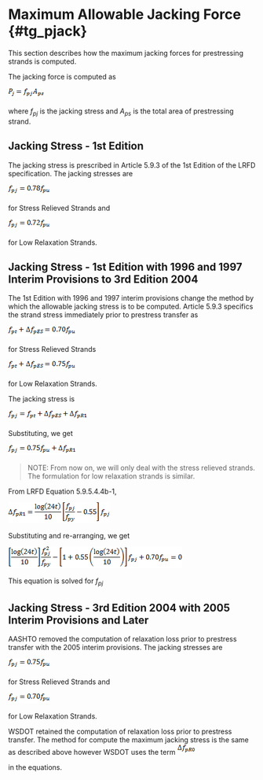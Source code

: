 Maximum Allowable Jacking Force {#tg_pjack}
======================================
This section describes how the maximum jacking forces for prestressing strands is computed.

The jacking force is computed as 

![](Pjack.png) 

where <i>f<sub>pj</sub></i> is the jacking stress and <i>A<sub>ps</sub></i> is the total area of prestressing strand.

Jacking Stress - 1st Edition
------------------------------
The jacking stress is prescribed in Article 5.9.3 of the 1st Edition of the LRFD specification. The jacking stresses are 

![](fpj_SR_1994.png)

for Stress Relieved Strands and 

![](fpj_LR_1994.png)

for Low Relaxation Strands.

Jacking Stress - 1st Edition with 1996 and 1997 Interim Provisions to 3rd Edition 2004
------------------------------------------------------------------------------
The 1st Edition with 1996 and 1997 interim provisions change the method by which the allowable jacking stress is to be computed. Article 5.9.3 specifics the strand stress immediately prior to prestress transfer as 

![](fpt_LR_1997.png) 

for Stress Relieved Strands

![](fpt_SR_1997.png)

for Low Relaxation Strands.

The jacking stress is 

![](fpj_1997.png)

Substituting, we get 

![](fpj_1997a.png)

> NOTE: From now on, we will only deal with the stress relieved strands. The formulation for low relaxation strands is similar.

From LRFD Equation 5.9.5.4.4b-1, 

![](deltaFpR1.png)

Substituting and re-arranging, we get

![](SolveForFpj.png)
 
This equation is solved for <i>f<sub>pj</sub></i>

Jacking Stress - 3rd Edition 2004 with 2005 Interim Provisions and Later
------------------------------------------------------------------------------
AASHTO removed the computation of relaxation loss prior to prestress transfer with the 2005 interim provisions. The jacking stresses are

![](fpj_SR_2005.png)

for Stress Relieved Strands and 

![](fpj_LR_2005.png)

for Low Relaxation Strands.

WSDOT retained the computation of relaxation loss prior to prestress transfer. The method for compute the maximum jacking stress is the same as described above however WSDOT uses the term 
![](deltaFpR0.png)

in the equations.